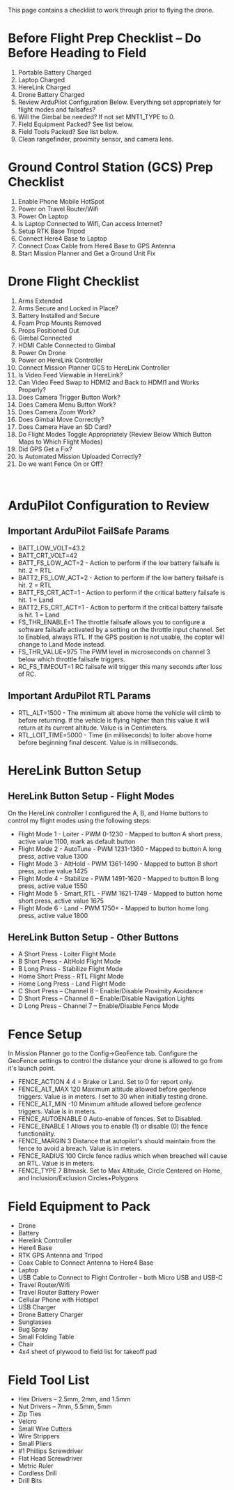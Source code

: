 This page contains a checklist to work through prior to flying the drone.


# Before Flight Prep Checklist – Do Before Heading to Field
1.	Portable Battery Charged
1.	Laptop Charged
1.	HereLink Charged
1.	Drone Battery Charged
1.	Review ArduPilot Configuration Below. Everything set appropriately for flight modes and failsafes?
1.	Will the Gimbal be needed? If not set MNT1_TYPE to 0.
1.	Field Equipment Packed? See list below.
1.	Field Tools Packed? See list below.
1.	Clean rangefinder, proximity sensor, and camera lens.


# Ground Control Station (GCS) Prep Checklist
1.	Enable Phone Mobile HotSpot
1.	Power on Travel Router/Wifi 
1.	Power On Laptop
1.	Is Laptop Connected to Wifi, Can access Internet?
1.	Setup RTK Base Tripod
1.	Connect Here4 Base to Laptop
1.	Connect Coax Cable from Here4 Base to GPS Antenna
1.	Start Mission Planner and Get a Ground Unit Fix


# Drone Flight Checklist
1.	Arms Extended
1.	Arms Secure and Locked in Place?
1.	Battery Installed and Secure
1.	Foam Prop Mounts Removed
1.	Props Positioned Out
1.	Gimbal Connected
1.	HDMI Cable Connected to Gimbal
1.	Power On Drone
1.	Power on HereLink Controller
1.	Connect Mission Planner GCS to HereLink Controller
1.	Is Video Feed Viewable in HereLink?
1.	Can Video Feed Swap to HDMI2 and Back to HDMI1 and Works Properly?
1.	Does Camera Trigger Button Work?
1.	Does Camera Menu Button Work?
1.	Does Camera Zoom Work?
1.	Does Gimbal Move Correctly?
1.	Does Camera Have an SD Card?
1.	Do Flight Modes Toggle Appropriately (Review Below Which Button Maps to Which Flight Modes)
1.	Did GPS Get a Fix?
1.	Is Automated Mission Uploaded Correctly?
1.	Do we want Fence On or Off?

 
# ArduPilot Configuration to Review
## Important ArduPilot FailSafe Params
- BATT_LOW_VOLT=43.2
- BATT_CRT_VOLT=42
- BATT_FS_LOW_ACT=2 - Action to perform if the low battery failsafe is hit. 2 = RTL
- BATT2_FS_LOW_ACT=2 - Action to perform if the low battery failsafe is hit. 2 = RTL
- BATT_FS_CRT_ACT=1 - Action to perform if the critical battery failsafe is hit. 1 = Land
- BATT2_FS_CRT_ACT=1 - Action to perform if the critical battery failsafe is hit. 1 = Land
- FS_THR_ENABLE=1 The throttle failsafe allows you to configure a software failsafe activated by a setting on the throttle input channel. Set to Enabled, always RTL. If the GPS position is not usable, the copter will change to Land Mode instead.
- FS_THR_VALUE=975 The PWM level in microseconds on channel 3 below which throttle failsafe triggers.
- RC_FS_TIMEOUT=1 RC failsafe will trigger this many seconds after loss of RC.


## Important ArduPilot RTL Params
- RTL_ALT=1500 - The minimum alt above home the vehicle will climb to before returning. If the vehicle is flying higher than this value it will return at its current altitude. Value is in Centimeters.
- RTL_LOIT_TIME=5000 - Time (in milliseconds) to loiter above home before beginning final descent. Value is in milliseconds.


# HereLink Button Setup
## HereLink Button Setup - Flight Modes
On the HereLink controller I configured the A, B, and Home buttons to control my flight modes using the following steps:
-  Flight Mode 1 - Loiter - PWM 0-1230 - Mapped to button A short press, active value 1100, mark as default button
-  Flight Mode 2 - AutoTune - PWM 1231-1360 - Mapped to button A long press, active value 1300
-  Flight Mode 3 - AltHold - PWM 1361-1490 - Mapped to button B short press, active value 1425
-  Flight Mode 4 - Stabilize - PWM 1491-1620 - Mapped to button B long press, active value 1550
-  Flight Mode 5 - Smart_RTL - PWM 1621-1749 - Mapped to button home short press, active value 1675
-  Flight Mode 6 - Land - PWM 1750+ - Mapped to button home long press, active value 1800


## HereLink Button Setup - Other Buttons
- A Short Press - Loiter Flight Mode
- B Short Press - AltHold Flight Mode
- B Long Press - Stabilize Flight Mode
- Home Short Press - RTL Flight Mode
- Home Long Press - Land Flight Mode
- C Short Press – Channel 8 – Enable/Disable Proximity Avoidance
- D Short Press – Channel 6 – Enable/Disable Navigation Lights
- D Long Press – Channel 7 – Enable/Disable Fence Mode


# Fence Setup
In Mission Planner go to the Config->GeoFence tab. Configure the GeoFence settings to control the distance your drone is allowed to go from it's launch point.
- FENCE_ACTION 4 4 = Brake or Land. Set to 0 for report only. 
- FENCE_ALT_MAX 120 Maximum altitude allowed before geofence triggers. Value is in meters. I set to 30 when initially testing drone. 
- FENCE_ALT_MIN -10 Minimum altitude allowed before geofence triggers. Value is in meters. 
- FENCE_AUTOENABLE 0 Auto-enable of fences. Set to Disabled. 
- FENCE_ENABLE 1 Allows you to enable (1) or disable (0) the fence functionality. 
- FENCE_MARGIN 3 Distance that autopilot's should maintain from the fence to avoid a breach. Value is in meters. 
- FENCE_RADIUS 100 Circle fence radius which when breached will cause an RTL. Value is in meters. 
- FENCE_TYPE 7 Bitmask. Set to Max Altitude, Circle Centered on Home, and Inclusion/Exclusion Circles+Polygons 


# Field Equipment to Pack
- Drone
- Battery
- Herelink Controller
- Here4 Base
- RTK GPS Antenna and Tripod
- Coax Cable to Connect Antenna to Here4 Base
- Laptop
- USB Cable to Connect to Flight Controller - both Micro USB and USB-C
- Travel Router/Wifi 
- Travel Router Battery Power
- Cellular Phone with Hotspot
- USB Charger
- Drone Battery Charger
- Sunglasses
- Bug Spray
- Small Folding Table
- Chair
- 4x4 sheet of plywood to field list for takeoff pad


# Field Tool List
- Hex Drivers – 2.5mm, 2mm, and 1.5mm
- Nut Drivers – 7mm, 5.5mm, 5mm
- Zip Ties
- Velcro
- Small Wire Cutters
- Wire Strippers
- Small Pliers
- #1 Phillips Screwdriver
- Flat Head Screwdriver
- Metric Ruler
- Cordless Drill
- Drill Bits

